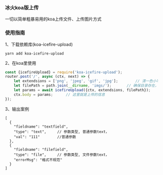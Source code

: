 ### 冰火koa版上传
一切以简单粗暴易用的koa上传文件、上传图片方式

### 使用指南
1、下载依赖库(koa-icefire-upload)
```
yarn add koa-icefire-upload
```
2、在koa里使用
```js
const {icefireUpload} = require('koa-icefire-upload');
router.post('/', async (ctx, next) => {
    let extendsions = ['png', 'jpeg', 'gif', 'jpg'];        // 清一色小写    允许的文件后缀
    let filePath = path.join(__dirname, 'imgs/');       // 确保目录存在，否则报错, 文件上传到此目录
    let params = await icefireUpload({ctx, extendsions, filePath});
    ctx.body = params;      // 这里就是上传的信息
});
```
3、输出案例
```
[
  {
    "fieldname": "textfield",
    "type": "text",     // 参数类型, 普通参数text，
    "val": "111"        //普通参数
  },
  {
    "fieldname": "filefield",
    "type": "file",     // 参数类型, 文件参数text，
    "errorMsg": "格式不规范"
  }
]
```
